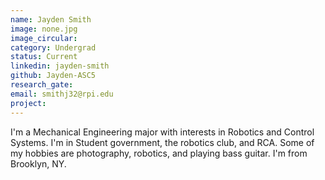 ```yaml
---
name: Jayden Smith
image: none.jpg
image_circular:
category: Undergrad
status: Current
linkedin: jayden-smith
github: Jayden-ASC5
research_gate: 
email: smithj32@rpi.edu
project: 
---
```


I'm a Mechanical Engineering major with interests in Robotics and Control Systems. I'm in Student government, the robotics club, and RCA. Some of my hobbies are photography, robotics, and playing bass guitar. I'm from Brooklyn, NY.
